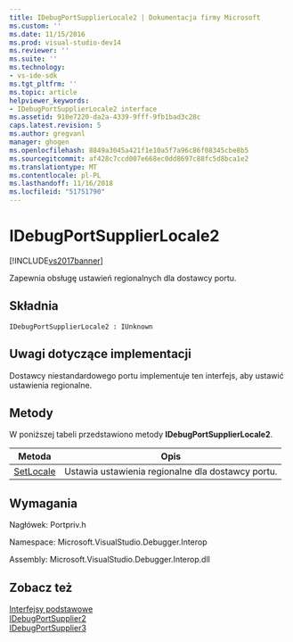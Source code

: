 ```yaml
---
title: IDebugPortSupplierLocale2 | Dokumentacja firmy Microsoft
ms.custom: ''
ms.date: 11/15/2016
ms.prod: visual-studio-dev14
ms.reviewer: ''
ms.suite: ''
ms.technology:
- vs-ide-sdk
ms.tgt_pltfrm: ''
ms.topic: article
helpviewer_keywords:
- IDebugPortSupplierLocale2 interface
ms.assetid: 910e7220-da2a-4339-9fff-9fb1bad3c28c
caps.latest.revision: 5
ms.author: gregvanl
manager: ghogen
ms.openlocfilehash: 8849a3045a421f1e10a5f7a96c86f08345cbe8b5
ms.sourcegitcommit: af428c7ccd007e668ec0dd8697c88fc5d8bca1e2
ms.translationtype: MT
ms.contentlocale: pl-PL
ms.lasthandoff: 11/16/2018
ms.locfileid: "51751790"
---
```

# <a name="idebugportsupplierlocale2"></a>IDebugPortSupplierLocale2
[!INCLUDE[vs2017banner](../../../includes/vs2017banner.md)]

Zapewnia obsługę ustawień regionalnych dla dostawcy portu.  
  
## <a name="syntax"></a>Składnia  
  
```  
IDebugPortSupplierLocale2 : IUnknown  
```  
  
## <a name="notes-for-implementers"></a>Uwagi dotyczące implementacji  
 Dostawcy niestandardowego portu implementuje ten interfejs, aby ustawić ustawienia regionalne.  
  
## <a name="methods"></a>Metody  
 W poniższej tabeli przedstawiono metody **IDebugPortSupplierLocale2**.  
  
|Metoda|Opis|  
|------------|-----------------|  
|[SetLocale](../../../extensibility/debugger/reference/idebugportsupplierlocale2-setlocale.md)|Ustawia ustawienia regionalne dla dostawcy portu.|  
  
## <a name="requirements"></a>Wymagania  
 Nagłówek: Portpriv.h  
  
 Namespace: Microsoft.VisualStudio.Debugger.Interop  
  
 Assembly: Microsoft.VisualStudio.Debugger.Interop.dll  
  
## <a name="see-also"></a>Zobacz też  
 [Interfejsy podstawowe](../../../extensibility/debugger/reference/core-interfaces.md)   
 [IDebugPortSupplier2](../../../extensibility/debugger/reference/idebugportsupplier2.md)   
 [IDebugPortSupplier3](../../../extensibility/debugger/reference/idebugportsupplier3.md)


